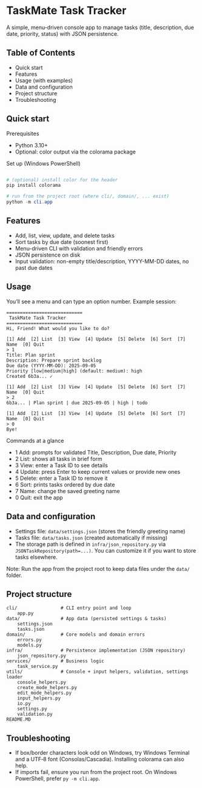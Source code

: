 # TaskMate Task Tracker

A simple, menu-driven console app to manage tasks (title, description, due date, priority, status) with JSON persistence.

## Table of Contents

- Quick start
- Features
- Usage (with examples)
- Data and configuration
- Project structure
- Troubleshooting

## Quick start

Prerequisites

- Python 3.10+
- Optional: color output via the colorama package

Set up (Windows PowerShell)

```powershell

# (optional) install color for the header
pip install colorama

# run from the project root (where cli/, domain/, ... exist)
python -m cli.app
```

## Features

- Add, list, view, update, and delete tasks
- Sort tasks by due date (soonest first)
- Menu-driven CLI with validation and friendly errors
- JSON persistence on disk
- Input validation: non-empty title/description, YYYY-MM-DD dates, no past due dates

## Usage

You’ll see a menu and can type an option number. Example session:

```text
============================
 TaskMate Task Tracker
============================
Hi, Friend! What would you like to do?

[1] Add  [2] List  [3] View  [4] Update  [5] Delete  [6] Sort  [7] Name  [0] Quit
> 1
Title: Plan sprint
Description: Prepare sprint backlog
Due date (YYYY-MM-DD): 2025-09-05
Priority [low|medium|high] (default: medium): high
Created 6b3a... ✓

[1] Add  [2] List  [3] View  [4] Update  [5] Delete  [6] Sort  [7] Name  [0] Quit
> 2
6b3a... | Plan sprint | due 2025-09-05 | high | todo

[1] Add  [2] List  [3] View  [4] Update  [5] Delete  [6] Sort  [7] Name  [0] Quit
> 0
Bye!
```

Commands at a glance

- 1 Add: prompts for validated Title, Description, Due date, Priority
- 2 List: shows all tasks in brief form
- 3 View: enter a Task ID to see details
- 4 Update: press Enter to keep current values or provide new ones
- 5 Delete: enter a Task ID to remove it
- 6 Sort: prints tasks ordered by due date
- 7 Name: change the saved greeting name
- 0 Quit: exit the app

## Data and configuration

- Settings file: `data/settings.json` (stores the friendly greeting name)
- Tasks file: `data/tasks.json` (created automatically if missing)
- The storage path is defined in `infra/json_repository.py` via `JSONTaskRepository(path=...)`. You can customize it if you want to store tasks elsewhere.

Note: Run the app from the project root to keep data files under the `data/` folder.

## Project structure

```text
cli/                # CLI entry point and loop
	app.py
data/               # App data (persisted settings & tasks)
	settings.json
	tasks.json
domain/             # Core models and domain errors
	errors.py
	models.py
infra/              # Persistence implementation (JSON repository)
	json_repository.py
services/           # Business logic
	task_service.py
utils/              # Console + input helpers, validation, settings loader
	console_helpers.py
	create_mode_helpers.py
	edit_mode_helpers.py
	input_helpers.py
	io.py
	settings.py
	validation.py
README.MD
```

## Troubleshooting

- If box/border characters look odd on Windows, try Windows Terminal and a UTF‑8 font (Consolas/Cascadia). Installing colorama can also help.
- If imports fail, ensure you run from the project root. On Windows PowerShell, prefer `py -m cli.app`.
